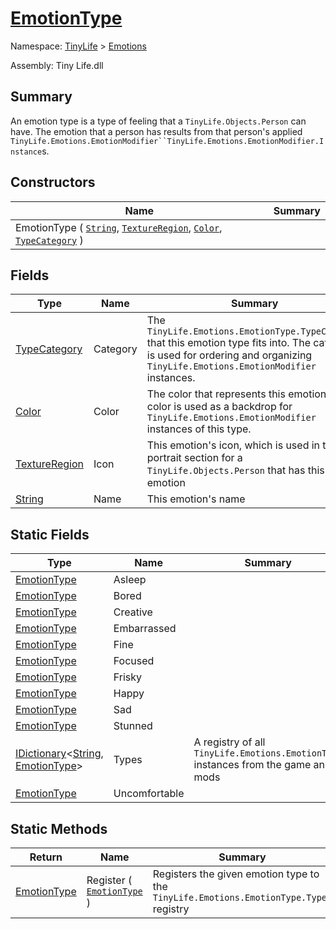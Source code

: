 # [EmotionType](./EmotionType.md)

Namespace: [TinyLife]() > [Emotions]()

Assembly: Tiny Life.dll

## Summary
An emotion type is a type of feeling that a `TinyLife.Objects.Person` can have.  The emotion that a person has results from that person's applied `TinyLife.Emotions.EmotionModifier``TinyLife.Emotions.EmotionModifier.Instance`s.

## Constructors

| Name | Summary | 
| --- | --- | 
| EmotionType ( [`String`](https://docs.microsoft.com/en-us/dotnet/api/System.String), [`TextureRegion`](./EmotionType.md), [`Color`](./EmotionType.md), [`TypeCategory`](./EmotionType.md) ) |  | 


## Fields

| Type | Name | Summary | 
| --- | --- | --- | 
| [TypeCategory](./EmotionType.md) | Category | The `TinyLife.Emotions.EmotionType.TypeCategory` that this emotion type fits into.  The category is used for ordering and organizing `TinyLife.Emotions.EmotionModifier` instances. | 
| [Color](./EmotionType.md) | Color | The color that represents this emotion.  The color is used as a backdrop for `TinyLife.Emotions.EmotionModifier` instances of this type. | 
| [TextureRegion](./EmotionType.md) | Icon | This emotion's icon, which is used in the portrait section for a `TinyLife.Objects.Person` that has this emotion | 
| [String](https://docs.microsoft.com/en-us/dotnet/api/System.String) | Name | This emotion's name | 


## Static Fields

| Type | Name | Summary | 
| --- | --- | --- | 
| [EmotionType](./EmotionType.md) | Asleep |  | 
| [EmotionType](./EmotionType.md) | Bored |  | 
| [EmotionType](./EmotionType.md) | Creative |  | 
| [EmotionType](./EmotionType.md) | Embarrassed |  | 
| [EmotionType](./EmotionType.md) | Fine |  | 
| [EmotionType](./EmotionType.md) | Focused |  | 
| [EmotionType](./EmotionType.md) | Frisky |  | 
| [EmotionType](./EmotionType.md) | Happy |  | 
| [EmotionType](./EmotionType.md) | Sad |  | 
| [EmotionType](./EmotionType.md) | Stunned |  | 
| [IDictionary](https://docs.microsoft.com/en-us/dotnet/api/System.Collections.Generic.IDictionary-2)\<[String](https://docs.microsoft.com/en-us/dotnet/api/System.String), [EmotionType](./EmotionType.md)> | Types | A registry of all `TinyLife.Emotions.EmotionType` instances from the game and mods | 
| [EmotionType](./EmotionType.md) | Uncomfortable |  | 


## Static Methods

| Return | Name | Summary | 
| --- | --- | --- | 
| [EmotionType](./EmotionType.md) | Register ( [`EmotionType`](./EmotionType.md) ) | Registers the given emotion type to the `TinyLife.Emotions.EmotionType.Types` registry | 


